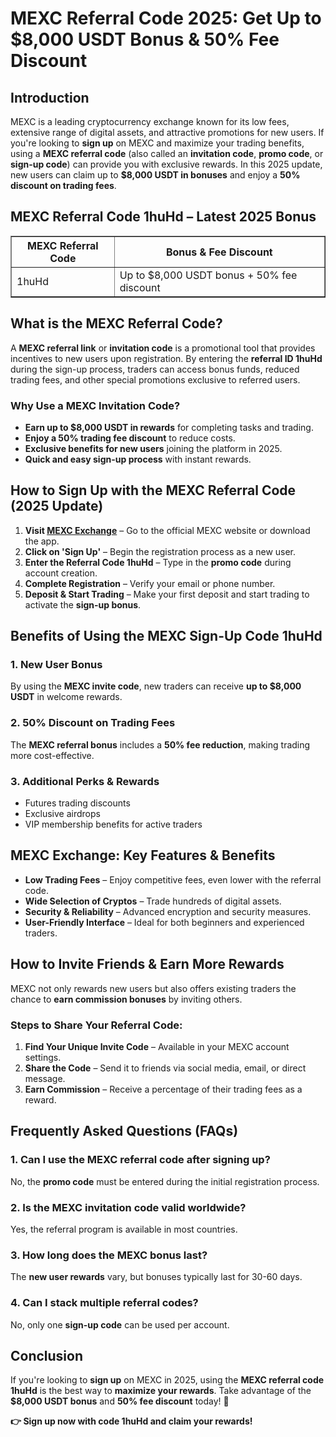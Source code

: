 <h1>MEXC Referral Code 2025: Get Up to $8,000 USDT Bonus & 50% Fee Discount</h1>
<h2>Introduction</h2>
<p>MEXC is a leading cryptocurrency exchange known for its low fees, extensive range of digital assets, and attractive promotions for new users. If you're looking to <strong>sign up</strong> on MEXC and maximize your trading benefits, using a <strong>MEXC referral code</strong> (also called an <strong>invitation code</strong>, <strong>promo code</strong>, or <strong>sign-up code</strong>) can provide you with exclusive rewards. In this 2025 update, new users can claim up to <strong>$8,000 USDT in bonuses</strong> and enjoy a <strong>50% discount on trading fees</strong>.</p>

<h2>MEXC Referral Code 1huHd – Latest 2025 Bonus</h2>
<table border="1">
    <tr>
        <th>MEXC Referral Code</th>
        <th>Bonus & Fee Discount</th>
    </tr>
    <tr>
        <td>1huHd</td>
        <td>Up to $8,000 USDT bonus + 50% fee discount</td>
    </tr>
</table>

<h2>What is the MEXC Referral Code?</h2>
<p>A <strong>MEXC referral link</strong> or <strong>invitation code</strong> is a promotional tool that provides incentives to new users upon registration. By entering the <strong>referral ID 1huHd</strong> during the sign-up process, traders can access bonus funds, reduced trading fees, and other special promotions exclusive to referred users.</p>

<h3>Why Use a MEXC Invitation Code?</h3>
<ul>
    <li><strong>Earn up to $8,000 USDT in rewards</strong> for completing tasks and trading.</li>
    <li><strong>Enjoy a 50% trading fee discount</strong> to reduce costs.</li>
    <li><strong>Exclusive benefits for new users</strong> joining the platform in 2025.</li>
    <li><strong>Quick and easy sign-up process</strong> with instant rewards.</li>
</ul>

<h2>How to Sign Up with the MEXC Referral Code (2025 Update)</h2>
<ol>
    <li><strong>Visit <a href="https://www.mexc.com/register?inviteCode=mexc-1huHd" target="_blank">MEXC Exchange</a></strong> – Go to the official MEXC website or download the app.</li>
    <li><strong>Click on 'Sign Up'</strong> – Begin the registration process as a new user.</li>
    <li><strong>Enter the Referral Code 1huHd</strong> – Type in the <strong>promo code</strong> during account creation.</li>
    <li><strong>Complete Registration</strong> – Verify your email or phone number.</li>
    <li><strong>Deposit & Start Trading</strong> – Make your first deposit and start trading to activate the <strong>sign-up bonus</strong>.</li>
</ol>

<h2>Benefits of Using the MEXC Sign-Up Code 1huHd</h2>
<h3>1. New User Bonus</h3>
<p>By using the <strong>MEXC invite code</strong>, new traders can receive <strong>up to $8,000 USDT</strong> in welcome rewards.</p>

<h3>2. 50% Discount on Trading Fees</h3>
<p>The <strong>MEXC referral bonus</strong> includes a <strong>50% fee reduction</strong>, making trading more cost-effective.</p>

<h3>3. Additional Perks & Rewards</h3>
<ul>
    <li>Futures trading discounts</li>
    <li>Exclusive airdrops</li>
    <li>VIP membership benefits for active traders</li>
</ul>

<h2>MEXC Exchange: Key Features & Benefits</h2>
<ul>
    <li><strong>Low Trading Fees</strong> – Enjoy competitive fees, even lower with the referral code.</li>
    <li><strong>Wide Selection of Cryptos</strong> – Trade hundreds of digital assets.</li>
    <li><strong>Security & Reliability</strong> – Advanced encryption and security measures.</li>
    <li><strong>User-Friendly Interface</strong> – Ideal for both beginners and experienced traders.</li>
</ul>

<h2>How to Invite Friends & Earn More Rewards</h2>
<p>MEXC not only rewards new users but also offers existing traders the chance to <strong>earn commission bonuses</strong> by inviting others.</p>

<h3>Steps to Share Your Referral Code:</h3>
<ol>
    <li><strong>Find Your Unique Invite Code</strong> – Available in your MEXC account settings.</li>
    <li><strong>Share the Code</strong> – Send it to friends via social media, email, or direct message.</li>
    <li><strong>Earn Commission</strong> – Receive a percentage of their trading fees as a reward.</li>
</ol>

<h2>Frequently Asked Questions (FAQs)</h2>
<h3>1. Can I use the MEXC referral code after signing up?</h3>
<p>No, the <strong>promo code</strong> must be entered during the initial registration process.</p>

<h3>2. Is the MEXC invitation code valid worldwide?</h3>
<p>Yes, the referral program is available in most countries.</p>

<h3>3. How long does the MEXC bonus last?</h3>
<p>The <strong>new user rewards</strong> vary, but bonuses typically last for 30-60 days.</p>

<h3>4. Can I stack multiple referral codes?</h3>
<p>No, only one <strong>sign-up code</strong> can be used per account.</p>

<h2>Conclusion</h2>
<p>If you're looking to <strong>sign up</strong> on MEXC in 2025, using the <strong>MEXC referral code 1huHd</strong> is the best way to <strong>maximize your rewards</strong>. Take advantage of the <strong>$8,000 USDT bonus</strong> and <strong>50% fee discount</strong> today! 🚀</p>

<p><strong>👉 Sign up now with code 1huHd and claim your rewards!</strong></p>
